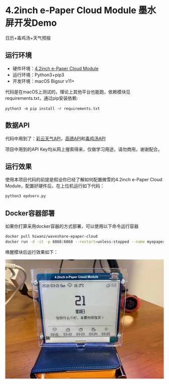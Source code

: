 # 4.2inch e-Paper Cloud Module 墨水屏开发Demo

日历+毒鸡汤+天气预报

## 运行环境

- 硬件环境：[4.2inch e-Paper Cloud Module](https://www.waveshare.net/wiki/4.2inch_e-Paper_Cloud_Module)
- 运行环境：Python3+pip3
- 开发环境：macOS Bigsur v11+

代码是在macOS上测试的，理论上其他平台也能跑，依赖模块见requirements.txt，通过pip安装依赖:

`python3 -m pip install -r requirements.txt`

## 数据API

代码中用到了：[彩云天气API](https://open.caiyunapp.com/%E5%BD%A9%E4%BA%91%E5%A4%A9%E6%B0%94_API_%E4%B8%80%E8%A7%88%E8%A1%A8)，[高德API](https://developer.amap.com/)和[毒鸡汤API](https://api.btstu.cn/doc/yan.php)

项目中用到的API Key均从网上搜索得来，仅做学习用途，请勿商用，谢谢配合。

## 运行效果

使用本项目代码的前提是假设你已经了解如何配置微雪的4.2inch e-Paper Cloud Module，配置好硬件后，在上位机运行如下代码：

```python
python3 epdserv.py
```

## Docker容器部署

如果你打算采用docker容器的方式部署，可以使用以下命令运行容器

```bash
docker pull hiwanz/waveshare-epaper-cloud
docker run -d -it -p 6868:6868 --restart=unless-stopped --name myepaperdemo hiwanz/waveshare-epaper-cloud
```

唤醒模块后运行效果如下：

![demo](demo.jpg)
